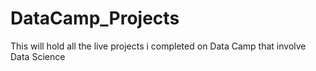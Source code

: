 # DataCamp_Projects
This will hold all the live projects i completed on Data Camp that involve Data Science
